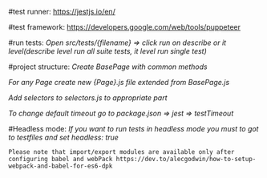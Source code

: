 #test runner:
https://jestjs.io/en/ 

#test framework:
https://developers.google.com/web/tools/puppeteer

#run tests:
_Open src/tests/{filename} => click run on describe or it level(describe level run all suite tests, it level run single test)_

#project structure:
_Create BasePage with common methods_

_For any Page create new {Page}.js file extended from BasePage.js_

_Add selectors to selectors.js to appropriate part_

_To change default timeout go to package.json => jest => testTimeout_

#Headless mode:
_If you want to run tests in headless mode you must to got to testfiles and set headless: true_

`Please note that import/export modules are available only after configuring babel and webPack https://dev.to/alecgodwin/how-to-setup-webpack-and-babel-for-es6-dpk`
